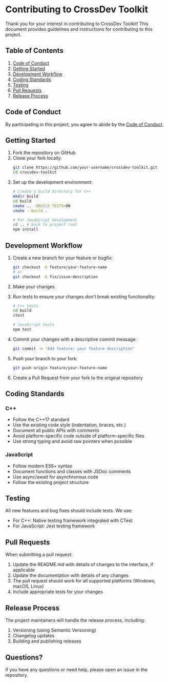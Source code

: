 # Contributing to CrossDev Toolkit

Thank you for your interest in contributing to CrossDev Toolkit! This document provides guidelines and instructions for contributing to this project.

## Table of Contents

1. [Code of Conduct](#code-of-conduct)
2. [Getting Started](#getting-started)
3. [Development Workflow](#development-workflow)
4. [Coding Standards](#coding-standards)
5. [Testing](#testing)
6. [Pull Requests](#pull-requests)
7. [Release Process](#release-process)

## Code of Conduct

By participating in this project, you agree to abide by the [Code of Conduct](CODE_OF_CONDUCT.md).

## Getting Started

1. Fork the repository on GitHub
2. Clone your fork locally:
   ```bash
   git clone https://github.com/your-username/crossdev-toolkit.git
   cd crossdev-toolkit
   ```
3. Set up the development environment:
   ```bash
   # Create a build directory for C++
   mkdir build
   cd build
   cmake .. -DBUILD_TESTS=ON
   cmake --build .
   
   # For JavaScript development
   cd .. # back to project root
   npm install
   ```

## Development Workflow

1. Create a new branch for your feature or bugfix:
   ```bash
   git checkout -b feature/your-feature-name
   # or
   git checkout -b fix/issue-description
   ```

2. Make your changes

3. Run tests to ensure your changes don't break existing functionality:
   ```bash
   # C++ tests
   cd build
   ctest
   
   # JavaScript tests
   npm test
   ```

4. Commit your changes with a descriptive commit message:
   ```bash
   git commit -m "Add feature: your feature description"
   ```

5. Push your branch to your fork:
   ```bash
   git push origin feature/your-feature-name
   ```

6. Create a Pull Request from your fork to the original repository

## Coding Standards

### C++

- Follow the C++17 standard
- Use the existing code style (indentation, braces, etc.)
- Document all public APIs with comments
- Avoid platform-specific code outside of platform-specific files
- Use strong typing and avoid raw pointers when possible

### JavaScript

- Follow modern ES6+ syntax
- Document functions and classes with JSDoc comments
- Use async/await for asynchronous code
- Follow the existing project structure

## Testing

All new features and bug fixes should include tests. We use:

- For C++: Native testing framework integrated with CTest
- For JavaScript: Jest testing framework

## Pull Requests

When submitting a pull request:

1. Update the README.md with details of changes to the interface, if applicable
2. Update the documentation with details of any changes
3. The pull request should work for all supported platforms (Windows, macOS, Linux)
4. Include appropriate tests for your changes

## Release Process

The project maintainers will handle the release process, including:

1. Versioning (using Semantic Versioning)
2. Changelog updates
3. Building and publishing releases

## Questions?

If you have any questions or need help, please open an issue in the repository. 